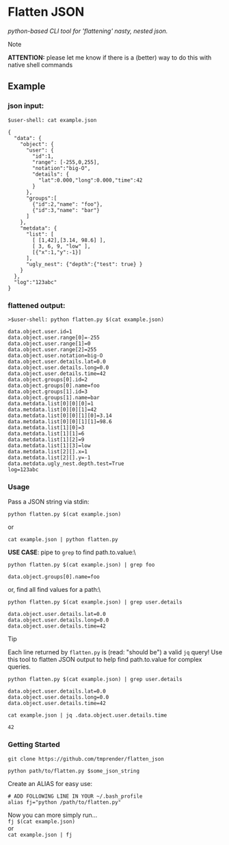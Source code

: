 # Flatten JSON
*python-based CLI tool for 'flattening' nasty, nested json.*

> [!NOTE]
> **ATTENTION:** please let me know if there is a (better) way to do this with native shell commands

## Example

### json input:
`$user-shell: cat example.json`
```
{
  "data": {
    "object": { 
      "user": {
        "id":1,
        "range": [-255,0,255],
        "notation":"big-O",
        "details": {
          "lat":0.000,"long":0.000,"time":42
        }
      },
      "groups":[
        {"id":2,"name": "foo"},
        {"id":3,"name": "bar"}
      ]
    },
    "metdata": {
      "list": [
        [ [1,42],[3.14, 98.6] ], 
        [ 3, 6, 9, "low" ],
        [{"x":1,"y":-1}]
      ],
      "ugly_nest": {"depth":{"test": true} }
    }
  },
  "log":"123abc"
}

```

### flattened output:
`>$user-shell: python flatten.py $(cat example.json)`
```
data.object.user.id=1
data.object.user.range[0]=-255
data.object.user.range[1]=0
data.object.user.range[2]=255
data.object.user.notation=big-O
data.object.user.details.lat=0.0
data.object.user.details.long=0.0
data.object.user.details.time=42
data.object.groups[0].id=2
data.object.groups[0].name=foo
data.object.groups[1].id=3
data.object.groups[1].name=bar
data.metdata.list[0][0][0]=1
data.metdata.list[0][0][1]=42
data.metdata.list[0][0][1][0]=3.14
data.metdata.list[0][0][1][1]=98.6
data.metdata.list[1][0]=3
data.metdata.list[1][1]=6
data.metdata.list[1][2]=9
data.metdata.list[1][3]=low
data.metdata.list[2][].x=1
data.metdata.list[2][].y=-1
data.metdata.ugly_nest.depth.test=True
log=123abc
```

### Usage
Pass a JSON string via stdin: 

```
python flatten.py $(cat example.json)
```

or
```
cat example.json | python flatten.py
```

**USE CASE**: pipe to `grep` to find path.to.value:\
```
python flatten.py $(cat example.json) | grep foo
```

```{.no-copy}
data.object.groups[0].name=foo
```

or, find all find values for a path:\

```
python flatten.py $(cat example.json) | grep user.details
```

```{.no-copy}
data.object.user.details.lat=0.0
data.object.user.details.long=0.0
data.object.user.details.time=42
```

> [!TIP] 
> Each line returned by `flatten.py` is (read: "should be") a valid `jq` query! Use this tool to flatten JSON output to help find path.to.value for complex queries.

```
python flatten.py $(cat example.json) | grep user.details
```

```{.no-copy}
data.object.user.details.lat=0.0
data.object.user.details.long=0.0
data.object.user.details.time=42
```

```
cat example.json | jq .data.object.user.details.time
```

```{.no-copy}
42
```

### Getting Started
`git clone https://github.com/tmprender/flatten_json`

`python path/to/flatten.py $some_json_string`

Create an ALIAS for easy use:
```
# ADD FOLLOWING LINE IN YOUR ~/.bash_profile
alias fj="python /path/to/flatten.py"
```
Now you can more simply run... \
`fj $(cat example.json)`\
or\
`cat example.json | fj`

 

